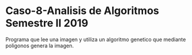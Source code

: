 # Caso-8-Analisis de Algoritmos Semestre II 2019
Programa que lee una imagen y utiliza un algoritmo genetico que mediante poligonos genera la imagen.
